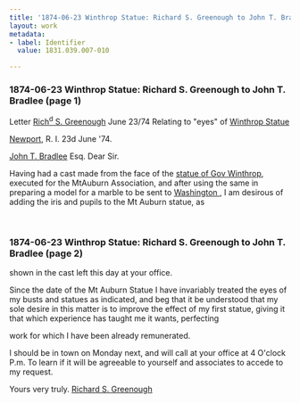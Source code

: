 ```yaml
---
title: '1874-06-23 Winthrop Statue: Richard S. Greenough to John T. Bradlee, 1831.039.007-010'
layout: work
metadata:
- label: Identifier
  value: 1831.039.007-010

---
```

<div class="pages">
<div id="page-1130751">
<h3><a name="page-1130751">1874-06-23 Winthrop Statue: Richard S. Greenough to John T. Bradlee (page 1)</a></h3>
<div class="page-content">
<p>Letter<span class='line-break'> </span><a href='/pages/subjects/53577' title='Greenough, Richard S.'>Rich<sup>d</sup> S. Greenough</a><span class='line-break'> </span><date when='1874-06-23'>June 23/74</date><span class='line-break'> </span>Relating <span class='line-break'> </span>to "eyes" <span class='line-break'> </span>of <a href='/pages/subjects/60946' title='James Winthrop Statue'>Winthrop Statue</a></p>
<p><a href='/pages/subjects/54459' title='Newport, RI'>Newport</a>, R. I. 23d June '74.</p>
<p><a href='/pages/subjects/52526' title='Bradlee, John T.'>John T. Bradlee</a> Esq.<span class='line-break'> </span>Dear Sir.</p>
<p>Having had a cast<span class='line-break'> </span>made from the face of<span class='line-break'> </span>the <a href='/pages/subjects/60946' title='James Winthrop Statue'>statue of Gov Winthrop</a>,<span class='line-break'> </span>executed for the Mt<span class='line-break'></span>Auburn Association,<span class='line-break'> </span>and after using the same<span class='line-break'> </span>in preparing a model<span class='line-break'> </span>for a marble to be sent<span class='line-break'> </span>to <a href='/pages/subjects/54469' title='Washington, DC'>Washington <!--DC--></a>, I am <span class='line-break'> </span>desirous of adding the <span class='line-break'> </span>iris and pupils to the <span class='line-break'> </span>Mt Auburn statue, as</p>
</div>
</div>
<br />
<div id="page-1130752">
<h3><a name="page-1130752">1874-06-23 Winthrop Statue: Richard S. Greenough to John T. Bradlee (page 2)</a></h3>
<div class="page-content">
<p>shown in the cast left<span class='line-break'> </span>this day at your office.</p>
<p>Since the date of <span class='line-break'> </span>the Mt Auburn Statue<span class='line-break'> </span>I have invariably <span class='line-break'> </span>treated the eyes of my<span class='line-break'> </span>busts and statues as <span class='line-break'> </span>indicated, and beg<span class='line-break'> </span>that it be understood<span class='line-break'> </span>that my sole desire <span class='line-break'> </span>in this matter is to <span class='line-break'> </span>improve the effect of <span class='line-break'> </span>my first statue, giving <span class='line-break'> </span>it that which experi<span class='line-break'></span>ence has taught me<span class='line-break'> </span>it wants, perfecting</p>
<p>work for which I have been already <span class='line-break'> </span>remunerated.</p>
<p>I should be in town on <span class='line-break'> </span>Monday next, and will call at<span class='line-break'> </span>your office at 4 O'clock P.m. To learn<span class='line-break'> </span>if it will be agreeable to yourself<span class='line-break'> </span>and associates to accede to my <span class='line-break'> </span>request.</p>
<p>Yours very truly.<span class='line-break'> </span><a href='/pages/subjects/53577' title='Greenough, Richard S.'>Richard S. Greenough</a></p>
</div>
</div>
<br />
</div>
